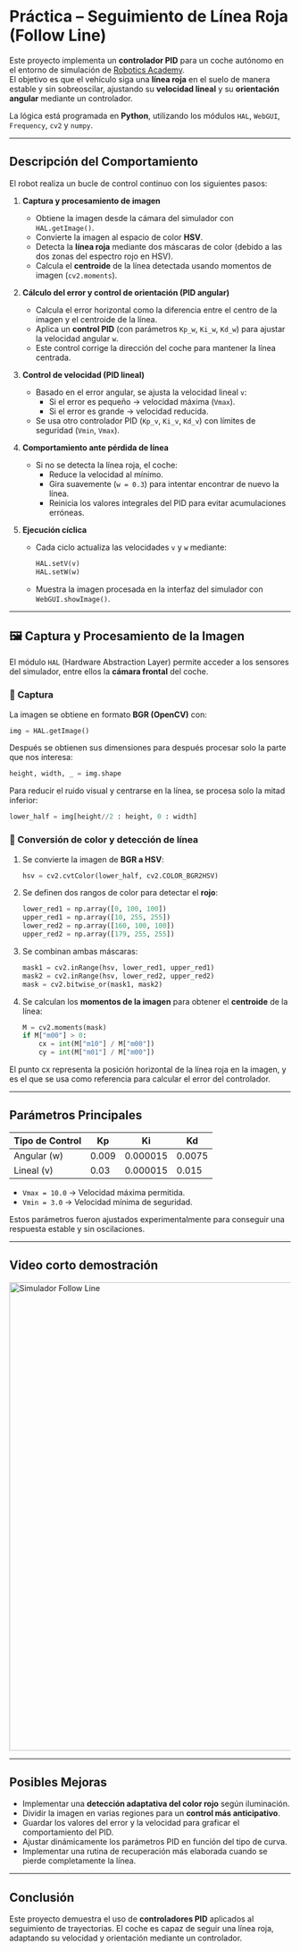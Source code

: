 # Práctica – Seguimiento de Línea Roja (Follow Line)

Este proyecto implementa un **controlador PID** para un coche autónomo en el entorno de simulación de [Robotics Academy](https://jderobot.github.io/RoboticsAcademy/exercises/AutonomousCars/follow_line/).  
El objetivo es que el vehículo siga una **línea roja** en el suelo de manera estable y sin sobreoscilar, ajustando su **velocidad lineal** y su **orientación angular** mediante un controlador.

La lógica está programada en **Python**, utilizando los módulos `HAL`, `WebGUI`, `Frequency`, `cv2` y `numpy`.

---

## Descripción del Comportamiento

El robot realiza un bucle de control continuo con los siguientes pasos:

1. **Captura y procesamiento de imagen**

   * Obtiene la imagen desde la cámara del simulador con `HAL.getImage()`.
   * Convierte la imagen al espacio de color **HSV**.
   * Detecta la **línea roja** mediante dos máscaras de color (debido a las dos zonas del espectro rojo en HSV).
   * Calcula el **centroide** de la línea detectada usando momentos de imagen (`cv2.moments`).

2. **Cálculo del error y control de orientación (PID angular)**

   * Calcula el error horizontal como la diferencia entre el centro de la imagen y el centroide de la línea.
   * Aplica un **control PID** (con parámetros `Kp_w`, `Ki_w`, `Kd_w`) para ajustar la velocidad angular `w`.
   * Este control corrige la dirección del coche para mantener la línea centrada.

3. **Control de velocidad (PID lineal)**

   * Basado en el error angular, se ajusta la velocidad lineal `v`:
     - Si el error es pequeño → velocidad máxima (`Vmax`).
     - Si el error es grande → velocidad reducida.
   * Se usa otro controlador PID (`Kp_v`, `Ki_v`, `Kd_v`) con límites de seguridad (`Vmin`, `Vmax`).

4. **Comportamiento ante pérdida de línea**

   * Si no se detecta la línea roja, el coche:
     - Reduce la velocidad al mínimo.
     - Gira suavemente (`w = 0.3`) para intentar encontrar de nuevo la línea.
     - Reinicia los valores integrales del PID para evitar acumulaciones erróneas.

5. **Ejecución cíclica**

   * Cada ciclo actualiza las velocidades `v` y `w` mediante:
     ```python
     HAL.setV(v)
     HAL.setW(w)
     ```
   * Muestra la imagen procesada en la interfaz del simulador con `WebGUI.showImage()`.

---

## 🖼️ Captura y Procesamiento de la Imagen

El módulo `HAL` (Hardware Abstraction Layer) permite acceder a los sensores del simulador, entre ellos la **cámara frontal** del coche.

### 🔹 Captura

La imagen se obtiene en formato **BGR (OpenCV)** con:
```python
img = HAL.getImage()
````

Después se obtienen sus dimensiones para después procesar solo la parte que nos interesa:

```python
height, width, _ = img.shape
```

Para reducir el ruido visual y centrarse en la línea, se procesa solo la mitad inferior:

```python
lower_half = img[height//2 : height, 0 : width]
```

### 🔹 Conversión de color y detección de línea

1. Se convierte la imagen de **BGR a HSV**:

   ```python
   hsv = cv2.cvtColor(lower_half, cv2.COLOR_BGR2HSV)
   ```

2. Se definen dos rangos de color para detectar el **rojo**:

   ```python
   lower_red1 = np.array([0, 100, 100])
   upper_red1 = np.array([10, 255, 255])
   lower_red2 = np.array([160, 100, 100])
   upper_red2 = np.array([179, 255, 255])
   ```

3. Se combinan ambas máscaras:

   ```python
   mask1 = cv2.inRange(hsv, lower_red1, upper_red1)
   mask2 = cv2.inRange(hsv, lower_red2, upper_red2)
   mask = cv2.bitwise_or(mask1, mask2)
   ```

4. Se calculan los **momentos de la imagen** para obtener el **centroide** de la línea:

   ```python
   M = cv2.moments(mask)
   if M["m00"] > 0:
       cx = int(M["m10"] / M["m00"])
       cy = int(M["m01"] / M["m00"])
   ```

El punto cx representa la posición horizontal de la línea roja en la imagen, y es el que se usa como referencia para calcular el error del controlador.

---

## Parámetros Principales

| Tipo de Control | Kp    | Ki       | Kd     |
| --------------- | ----- | -------- | ------ |
| Angular (w)     | 0.009 | 0.000015 | 0.0075 |
| Lineal (v)      | 0.03  | 0.000015 | 0.015  |

* `Vmax = 10.0` → Velocidad máxima permitida.
* `Vmin = 3.0` → Velocidad mínima de seguridad.

Estos parámetros fueron ajustados experimentalmente para conseguir una respuesta estable y sin oscilaciones.

---

## Video corto demostración

<a href="https://drive.google.com/file/d/1tKGGAc3z75BNhvWXVCWrfPJbumqbZuDI/view?usp=sharing">
  <img 
    width="1717" 
    height="837" 
    alt="Simulador Follow Line" 
    src="https://jderobot.github.io/RoboticsAcademy/assets/follow_line.png" 
    style="cursor: pointer;"
  />
</a>

---

## Posibles Mejoras

* Implementar una **detección adaptativa del color rojo** según iluminación.
* Dividir la imagen en varias regiones para un **control más anticipativo**.
* Guardar los valores del error y la velocidad para graficar el comportamiento del PID.
* Ajustar dinámicamente los parámetros PID en función del tipo de curva.
* Implementar una rutina de recuperación más elaborada cuando se pierde completamente la línea.

---

## Conclusión

Este proyecto demuestra el uso de **controladores PID** aplicados al seguimiento de trayectorias.
El coche es capaz de seguir una línea roja, adaptando su velocidad y orientación mediante un controlador.

